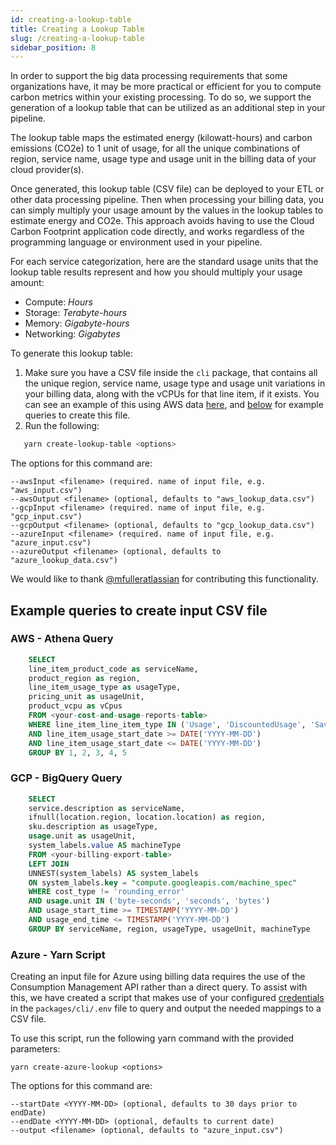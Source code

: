 ```yaml
---
id: creating-a-lookup-table
title: Creating a Lookup Table
slug: /creating-a-lookup-table
sidebar_position: 8
---
```


In order to support the big data processing requirements that some organizations have, it may be more practical or efficient for you to compute carbon metrics within your existing processing. To do so, we support the generation of a lookup table that can be utilized as an additional step in your pipeline.

The lookup table maps the estimated energy (kilowatt-hours) and carbon emissions (CO2e) to 1 unit of usage, for all the unique combinations of region, service name, usage type and usage unit in the billing data of your cloud provider(s).

Once generated, this lookup table (CSV file) can be deployed to your ETL or other data processing pipeline. Then when processing your billing data, you can simply multiply your usage amount by the values in the lookup tables to estimate energy and CO2e. This approach avoids having to use the Cloud Carbon Footprint application code directly, and works regardless of the programming language or environment used in your pipeline.

For each service categorization, here are the standard usage units that the lookup table results represent and how you should multiply your usage amount:

- Compute: _Hours_
- Storage: _Terabyte-hours_
- Memory: _Gigabyte-hours_
- Networking: _Gigabytes_

To generate this lookup table:

1. Make sure you have a CSV file inside the `cli` package, that contains all the unique region, service name, usage type and usage unit variations in your billing data, along with the vCPUs for that line item, if it exists. You can see an example of this using AWS data [here](https://github.com/cloud-carbon-footprint/cloud-carbon-footprint/blob/trunk/packages/cli/src/__tests__/CreateLookupTable/aws_input.test.csv), and [below](#example-queries-to-create-input-csv-file) for example queries to create this file.
1. Run the following:

```zsh
   yarn create-lookup-table <options>
```

The options for this command are:

    --awsInput <filename> (required. name of input file, e.g. "aws_input.csv")
    --awsOutput <filename> (optional, defaults to "aws_lookup_data.csv")
    --gcpInput <filename> (required. name of input file, e.g. "gcp_input.csv")
    --gcpOutput <filename> (optional, defaults to "gcp_lookup_data.csv")
    --azureInput <filename> (required. name of input file, e.g. "azure_input.csv")
    --azureOutput <filename> (optional, defaults to "azure_lookup_data.csv")

We would like to thank [@mfulleratlassian](https://github.com/mfulleratlassian) for contributing this functionality.

## Example queries to create input CSV file

### AWS - Athena Query

```sql
    SELECT
    line_item_product_code as serviceName,
    product_region as region,
    line_item_usage_type as usageType,
    pricing_unit as usageUnit,
    product_vcpu as vCpus
    FROM <your-cost-and-usage-reports-table>
    WHERE line_item_line_item_type IN ('Usage', 'DiscountedUsage', 'SavingsPlanCoveredUsage')
    AND line_item_usage_start_date >= DATE('YYYY-MM-DD')
    AND line_item_usage_start_date <= DATE('YYYY-MM-DD')
    GROUP BY 1, 2, 3, 4, 5
```

### GCP - BigQuery Query

```sql
    SELECT
    service.description as serviceName,
    ifnull(location.region, location.location) as region,
    sku.description as usageType,
    usage.unit as usageUnit,
    system_labels.value AS machineType
    FROM <your-billing-export-table>
    LEFT JOIN
    UNNEST(system_labels) AS system_labels
    ON system_labels.key = "compute.googleapis.com/machine_spec"
    WHERE cost_type != 'rounding_error'
    AND usage.unit IN ('byte-seconds', 'seconds', 'bytes')
    AND usage_start_time >= TIMESTAMP('YYYY-MM-DD')
    AND usage_end_time <= TIMESTAMP('YYYY-MM-DD')
    GROUP BY serviceName, region, usageType, usageUnit, machineType
```

### Azure - Yarn Script

Creating an input file for Azure using billing data requires the use of the Consumption Management API rather than a direct query.
To assist with this, we have created a script that makes use of your configured [credentials](docs/ConnectingData/Azure.md) in the `packages/cli/.env` file to query and output the needed mappings to a CSV file.

To use this script, run the following yarn command with the provided parameters:

    yarn create-azure-lookup <options>

The options for this command are:

    --startDate <YYYY-MM-DD> (optional, defaults to 30 days prior to endDate)
    --endDate <YYYY-MM-DD> (optional, defaults to current date)
    --output <filename> (optional, defaults to "azure_input.csv")
